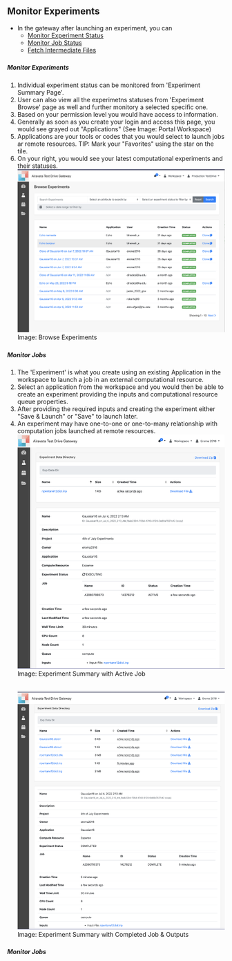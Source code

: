 ## Monitor Experiments
- In the gateway after launching an experiment, you can 
    - <a href= "#monexp">Monitor Experiment Status</a></br> 
    - <a href= "#monjob">Monitor Job Status</a></br>
    - <a href= "#fetchfile">Fetch Intermediate Files</a></br>

##### <h5 id="monexp">Monitor Experiments</h5>         
1. Individual experiment status can be monitored from 'Experiment Summary Page'. 
2. User can also view all the experimetns statuses from 'Experiment Browse' page as well and further monitory a selected specific one. 
2. Based on your permission level you would have access to information.
3. Generally as soon as you create your login and access this page, you would see grayed out "Applications" (See Image: Portal Workspace)
4. Applications are your tools or codes that you would select to launch jobs ar remote resources. 
    TIP: Mark your "Favorites" using the star on the tile.
5. On your right, you would see your latest computational experiments and their statuses.
![Screenshot](../img/expbrowse.png)
Image: Browse Experiments 


##### <h5 id="monjob">Monitor Jobs</h5>
1. The 'Experiment' is what you create using an existing Application in the workspace to launch a job in an external computational resource.
2. Select an application from the workspace and you would then be able to create an experiment providing the inputs and computational resource queue properties.
3. After providing the required inputs and creating the experiment either "Save & Launch" or "Save" to launch later.
4. An experiment may have one-to-one or one-to-many relationship with computation jobs launched at remote resources. 
![Screenshot](../img/monitorexpjob.png)
Image: Experiment Summary with Active Job
</br></br></br>
    ![Screenshot](../img/monitorexpjobcomp.png)
Image: Experiment Summary with Completed Job & Outputs


##### <h5 id="monjob">Monitor Jobs</h5>